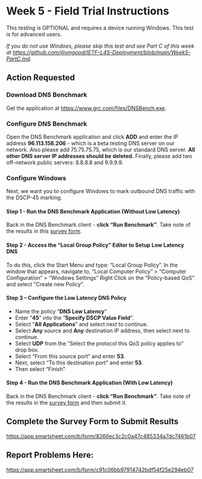 # Week 5 - Field Trial Instructions

This testing is OPTIONAL and requires a device running Windows.  This test is for advanced users.

*If you do not use Windoes, please skip this test and see Part C of this week at https://github.com/jlivingood/IETF-L4S-Deployment/blob/main/Week5-PartC.md.*

## Action Requested

### Download DNS Benchmark 
Get the application at https://www.grc.com/files/DNSBench.exe. 

### Configure DNS Benchmark
Open the DNS Benchmark application and click **ADD** and enter the IP address **96.113.158.206** - which is a beta testing DNS server 
on our network. Also please add 75.75.75.75, which is our standard DNS server. **All other DNS server IP addresses 
should be deleted.** Finally, please add two off-network public servers: 8.8.8.8 and 9.9.9.9.  
 
### Configure Windows
Next, we want you to configure Windows to mark outbound DNS traffic with the DSCP-45 marking.  
 
#### Step 1 - Run the DNS Benchmark Application (Without Low Latency)
Back in the DNS Benchmark client - **click “Run Benchmark”**. Take note of the results in this [survey form](https://app.smartsheet.com/b/form/8266ec3c2c0a47c485334a7dc7461b07).

#### Step 2 - Access the “Local Group Policy” Editor to Setup Low Latency DNS
To do this, click the Start Menu and type: “Local Group Policy”.  In the window that appears, navigate to, “Local Computer Policy” > “Computer Configuration” > “Windows Settings” Right Click on the “Policy-based QoS” and select “Create new Policy”. 
 
#### Step 3 – Configure the Low Latency DNS Policy
- Name the policy “**DNS Low Latency**”
- Enter “**45**” into the “**Specify DSCP Value Field**”.
- Select “**All Applications**” and select next to continue.
- Select **Any** source and **Any** destination IP address, then select next to continue. 
- Select **UDP** from the “Select the protocol this QoS policy applies to” drop box.
- Select “From this source port” and enter **53**.
- Next, select “To this destination port” and enter **53**.
- Then select “Finish” 

#### Step 4 - Run the DNS Benchmark Application (With Low Latency)
Back in the DNS Benchmark client - **click “Run Benchmark”**. Take note of the results in the [survey form](https://app.smartsheet.com/b/form/8266ec3c2c0a47c485334a7dc7461b07) and then submit it.

## Complete the Survey Form to Submit Results
https://app.smartsheet.com/b/form/8266ec3c2c0a47c485334a7dc7461b07

## Report Problems Here: 
https://app.smartsheet.com/b/form/c91c06bb97914742bdf54f25e294eb07
